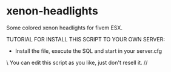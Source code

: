# xenon-headlights
Some colored xenon headlights for fivem ESX.

  TUTORIAL FOR INSTALL THIS SCRIPT TO YOUR OWN SERVER:

- Install the file, execute the SQL and start in your server.cfg



 \\ You can edit this script as you like, just don't resell it. //
